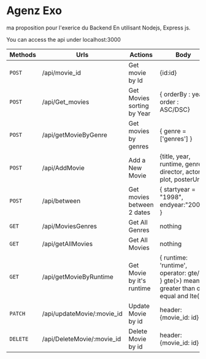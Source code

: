# Agenz Exo
ma proposition pour l'exerice du Backend En utilisant Nodejs, Express js.

You can access the api under localhost:3000 



| Methods | Urls | Actions | Body 
| --- | --- | --- | --- |
| `POST` | /api/movie_id | Get movie by Id | {id:id} |
| `POST` | /api/Get_movies | Get Movies sorting by Year  | { orderBy : year, order : ASC/DSC} |
| `POST` | /api/getMovieByGenre | Get movies by genres    | { genre = ['genres'] } |
| `POST` | /api/AddMovie | Add a New Movie  | {title, year, runtime, genres, director, actors, plot, posterUrl} |
| `POST` | /api/between | Get movies between 2 dates    | { startyear = "1998", endyear:"2000" } |
| `GET` | /api/MoviesGenres | Get All Genres  | nothing |
| `GET` | /api/getAllMovies | Get All Movies | nothing |
| `GET` | /api/getMovieByRuntime | Get Movie by it's runtime | { runtime: 'runtime', operator: gte/lte } gte(>) means: greater than or equal and lte(<) |
| `PATCH` | /api/updateMovie/:movie_id | Update Movie by id  | header:{movie_id: id} |
| `DELETE` | /api/DeleteMovie/:movie_id | Delete Movie by id  | header:{movie_id: id} |






